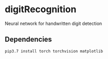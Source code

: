 # digitRecognition

Neural network for handwritten digit detection

## Dependencies

```bash
pip3.7 install torch torchvision matplotlib
```
